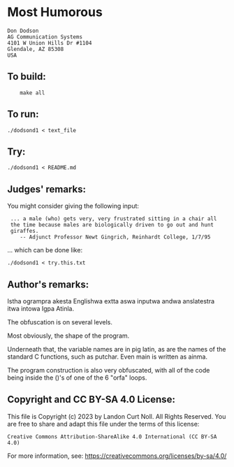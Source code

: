# Most Humorous

    Don Dodson
    AG Communication Systems
    4101 W Union Hills Dr #1104
    Glendale, AZ 85308 
    USA

## To build:

        make all

## To run:

	./dodsond1 < text_file

## Try:


	./dodsond1 < README.md

## Judges' remarks:

You might consider giving the following input:

	 ... a male (who) gets very, very frustrated sitting in a chair all
	 the time because males are biologically driven to go out and hunt
	 giraffes.
		-- Adjunct Professor Newt Gingrich, Reinhardt College, 1/7/95

... which can be done like:

	./dodsond1 < try.this.txt

## Author's remarks:

Istha ogrampra akesta Englishwa extta aswa inputwa andwa
anslatestra itwa intowa Igpa Atinla.

The obfuscation is on several levels.

Most obviously, the shape of the program.

Underneath that, the variable names are in pig latin, as are the
names of the standard C functions, such as putchar.  Even main is
written as ainma.

The program construction is also very obfuscated, with all of the
code being inside the ()'s of one of the 6 "orfa" loops.

## Copyright and CC BY-SA 4.0 License:

This file is Copyright (c) 2023 by Landon Curt Noll.  All Rights Reserved.
You are free to share and adapt this file under the terms of this license:

    Creative Commons Attribution-ShareAlike 4.0 International (CC BY-SA 4.0)

For more information, see: https://creativecommons.org/licenses/by-sa/4.0/
